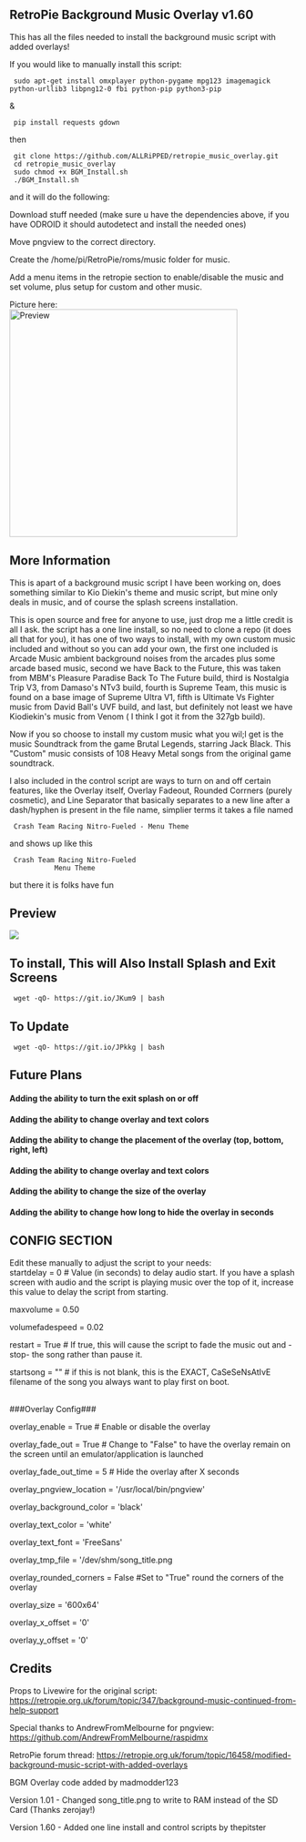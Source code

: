 ## RetroPie Background Music Overlay v1.60
This has all the files needed to install the background music script with added overlays!

If you would like to manually install this script:

     sudo apt-get install omxplayer python-pygame mpg123 imagemagick python-urllib3 libpng12-0 fbi python-pip python3-pip
&

     pip install requests gdown
then

     git clone https://github.com/ALLRiPPED/retropie_music_overlay.git
     cd retropie_music_overlay
     sudo chmod +x BGM_Install.sh
     ./BGM_Install.sh
and it will do the following:

Download stuff needed (make sure u have the dependencies above, if you have ODROID it should autodetect and install the needed ones)

Move pngview to the correct directory.

Create the /home/pi/RetroPie/roms/music folder for music.

Add a menu items in the retropie section to enable/disable the music and set volume, plus setup for custom and other music.

Picture here:<br>
<img src="https://i.imgur.com/d1uGlbm.png" alt="Preview" width="400" target="_blank"/>

## More Information
This is apart of a background music script I have been working on, does something similar to Kio Diekin's theme and music script, but mine only deals in music, and of course the splash screens installation.

This is open source and free for anyone to use, just drop me a little credit is all I ask.
the script has a one line install, so no need to clone a repo (it does all that for you), it has one of two ways to install, with my own custom music included and without so you can add your own, the first one included is Arcade Music ambient background noises from the arcades plus some arcade based music, second we have Back to the Future, this was taken from MBM's Pleasure Paradise Back To The Future build, third is Nostalgia Trip V3, from Damaso's NTv3 build, fourth is Supreme Team, this music is found on a base image of Supreme Ultra V1, fifth is Ultimate Vs Fighter music from David Ball's UVF build, and last, but definitely not least we have Kiodiekin's music from Venom ( I think I got it from the 327gb build).

Now if you so choose to install my custom music what you wil;l get is the music Soundtrack from the game Brutal Legends, starring Jack Black.
This "Custom" music consists of 108 Heavy Metal songs from the original game soundtrack.

I also included in the control script are ways to turn on and off certain features, like the Overlay itself, Overlay Fadeout, Rounded Corrners (purely cosmetic), and Line Separator that basically separates to a new line after a dash/hyphen is present in the file name, simplier terms it takes a file named

     Crash Team Racing Nitro-Fueled - Menu Theme
and shows up like this

     Crash Team Racing Nitro-Fueled
               Menu Theme

but there it is folks have fun

## Preview
<a href="https://www.youtube.com/watch?v=99B3D2kEkZI" alt="Preview" target="_blank"><img src="https://i.imgur.com/89zHvNN.png"></a>
## To install, This will Also Install Splash and Exit Screens
     wget -qO- https://git.io/JKum9 | bash

## To Update
     wget -qO- https://git.io/JPkkg | bash

## Future Plans
#### Adding the ability to turn the exit splash on or off
#### Adding the ability to change overlay and text colors
#### Adding the ability to change the placement of the overlay (top, bottom, right, left)
#### Adding the ability to change overlay and text colors
#### Adding the ability to change the size of the overlay
#### Adding the ability to change how long to hide the overlay in seconds

## CONFIG SECTION
Edit these manually to adjust the script to your needs:
<br>
startdelay = 0 # Value (in seconds) to delay audio start.  If you have a splash screen with audio and the script is playing music over the top of it, increase this value to delay the script from starting.

maxvolume = 0.50

volumefadespeed = 0.02

restart = True # If true, this will cause the script to fade the music out and -stop- the song rather than pause it.

startsong = "" # if this is not blank, this is the EXACT, CaSeSeNsAtIvE filename of the song you always want to play first on boot.

<br>
###Overlay Config###

overlay_enable = True # Enable or disable the overlay

overlay_fade_out = True # Change to "False" to have the overlay remain on the screen until an emulator/application is launched

overlay_fade_out_time = 5 # Hide the overlay after X seconds

overlay_pngview_location = '/usr/local/bin/pngview'

overlay_background_color = 'black'

overlay_text_color = 'white'

overlay_text_font = 'FreeSans'

overlay_tmp_file = '/dev/shm/song_title.png

overlay_rounded_corners = False #Set to "True" round the corners of the overlay

overlay_size = '600x64'

overlay_x_offset = '0'

overlay_y_offset = '0'
## Credits
Props to Livewire for the original script: https://retropie.org.uk/forum/topic/347/background-music-continued-from-help-support

Special thanks to AndrewFromMelbourne for pngview: https://github.com/AndrewFromMelbourne/raspidmx

RetroPie forum thread: https://retropie.org.uk/forum/topic/16458/modified-background-music-script-with-added-overlays

BGM Overlay code added by madmodder123

Version 1.01 - Changed song_title.png to write to RAM instead of the SD Card (Thanks zerojay!)

Version 1.60 - Added one line install and control scripts by thepitster
